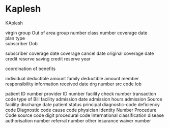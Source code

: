 # Kaplesh
KAplesh

 virgin group
Out of area
 group number
 class number 
coverage date  
plan type  
subscriber Dob

 subscriber coverage date
 coverage cancel date
 original coverage date
 credit reserve saving
 credit reserve year

 coordination of benefits

  individual deductible amount
 family deductible amount
 member responsibility
 information received date
 drg number
 src code
  lob

 patient ID number
 provider ID number
 facility
 check number
 transaction code
 type of Bill
 facility admission date
 admission   hours
 admission Source
 facility discharge date
 patient status
 principal diagnostic-code
 deficiency code
 Diagnostic code
   cause code
 physician Identity Number
 Procedure Code
 source code digit
 procedural code
 International classification disease
 authorisation number
 referral number
 other insurance
  waiver number
